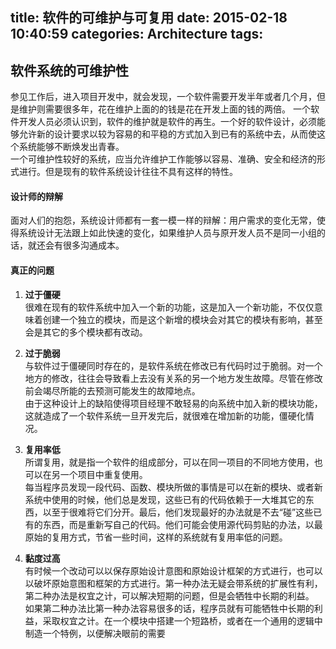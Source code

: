 title: 软件的可维护与可复用
date: 2015-02-18 10:40:59
categories: Architecture
tags: 
---

## 软件系统的可维护性
   参见工作后，进入项目开发中，就会发现，一个软件需要开发半年或者几个月，但是维护则需要很多年，花在维护上面的的钱是花在开发上面的钱的两倍。
   一个软件开发人员必须认识到，软件的维护就是软件的再生。一个好的软件设计，必须能够允许新的设计要求以较为容易的和平稳的方式加入到已有的系统中去，从而使这个系统能够不断焕发出青春。  
     一个可维护性较好的系统，应当允许维护工作能够以容易、准确、安全和经济的形式进行。但是现有的软件系统设计往往不具有这样的特性。
<!--more-->

#### 设计师的辩解

   面对人们的抱怨，系统设计师都有一套一模一样的辩解：用户需求的变化无常，使得系统设计无法跟上如此快速的变化，如果维护人员与原开发人员不是同一小组的话，就还会有很多沟通成本。  

#### 真正的问题

1. **过于僵硬**  
  很难在现有的软件系统中加入一个新的功能，这是加入一个新功能，不仅仅意味着创建一个独立的模块，而是这个新增的模块会对其它的模块有影响，甚至会是其它的多个模块都有改动。
  
2. **过于脆弱**  
与软件过于僵硬同时存在的，是软件系统在修改已有代码时过于脆弱。对一个地方的修改，往往会导致看上去没有关系的另一个地方发生故障。尽管在修改前会竭尽所能的去预测可能发生的故障地点。  
由于这种设计上的缺陷使得项目经理不敢轻易的向系统中加入新的模块功能，这就造成了一个软件系统一旦开发完后，就很难在增加新的功能，僵硬化情况。
  
3. **复用率低**  
所谓复用，就是指一个软件的组成部分，可以在同一项目的不同地方使用，也可以在另一个项目中重复使用。  
每当程序员发现一段代码、函数、模块所做的事情是可以在新的模块、或者新系统中使用的时候，他们总是发现，这些已有的代码依赖于一大堆其它的东西，以至于很难将它们分开。最后，他们发现最好的办法就是不去“碰”这些已有的东西，而是重新写自己的代码。他们可能会使用源代码剪贴的办法，以最原始的复用方式，节省一些时间，这样的系统就有复用率低的问题。

4. **黏度过高**  
有时候一个改动可以以保存原始设计意图和原始设计框架的方式进行，也可以以破坏原始意图和框架的方式进行。第一种办法无疑会带系统的扩展性有利，第二种办法是权宜之计，可以解决短期的问题，但是会牺牲中长期的利益。  
如果第二种办法比第一种办法容易很多的话，程序员就有可能牺牲中长期的利益，采取权宜之计。在一个模块中搭建一个短路桥，或者在一个通用的逻辑中制造一个特例，以便解决眼前的需要

## 

